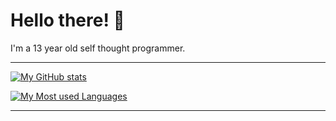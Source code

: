 # Hello there! 👋

I'm a 13 year old self thought programmer.

---

[![My GitHub stats](https://github-readme-stats.vercel.app/api?username=Saharsh1223&bg_color=30,00ffa2,02fad1&title_color=000&text_color=000&hide_border=true&count_private=true&include_all_commits=true&show_icons=true&border_radius=15&theme=outrun)](https://github.com/anuraghazra/github-readme-stats)

[![My Most used Languages](https://github-readme-stats.vercel.app/api/top-langs/?username=Saharsh1223&layout=compact&bg_color=30,00ffa2,02fad1&title_color=000&text_color=000&hide_border=true&langs_count=5&border_radius=15)](https://github.com/anuraghazra/github-readme-stats)

---
